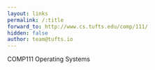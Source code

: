 ```yaml
---
layout: links
permalink: /:title
forward_to: http://www.cs.tufts.edu/comp/111/
hidden: false
author: team@tufts.io
---
```

COMP111 Operating Systems
